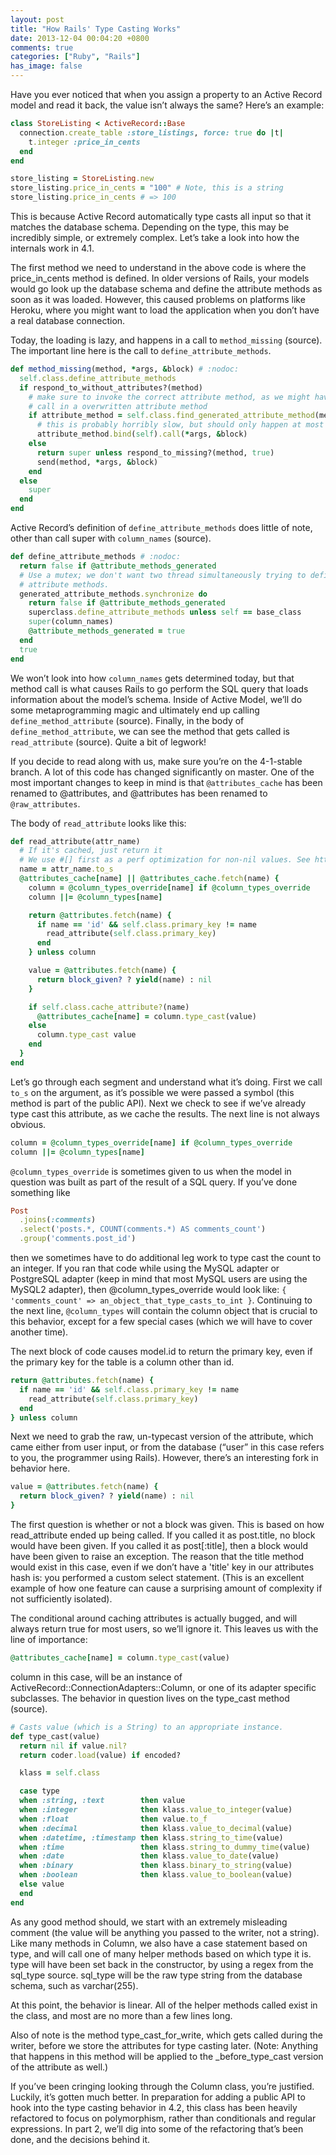 ```yaml
---
layout: post
title: "How Rails' Type Casting Works"
date: 2013-12-04 00:04:20 +0800
comments: true
categories: ["Ruby", "Rails"]
has_image: false
---
```


Have you ever noticed that when you assign a property to an Active Record model and read it back, the value isn’t always the same? Here’s an example:

```ruby
class StoreListing < ActiveRecord::Base
  connection.create_table :store_listings, force: true do |t|
    t.integer :price_in_cents
  end
end

store_listing = StoreListing.new
store_listing.price_in_cents = "100" # Note, this is a string
store_listing.price_in_cents # => 100
```
<!--more-->

This is because Active Record automatically type casts all input so that it matches the database schema. Depending on the type, this may be incredibly simple, or extremely complex. Let’s take a look into how the internals work in 4.1.

The first method we need to understand in the above code is where the price_in_cents method is defined. In older versions of Rails, your models would go look up the database schema and define the attribute methods as soon as it was loaded. However, this caused problems on platforms like Heroku, where you might want to load the application when you don’t have a real database connection.

Today, the loading is lazy, and happens in a call to `method_missing` (source). The important line here is the call to `define_attribute_methods`.

```ruby
def method_missing(method, *args, &block) # :nodoc:
  self.class.define_attribute_methods
  if respond_to_without_attributes?(method)
    # make sure to invoke the correct attribute method, as we might have gotten here via a `super`
    # call in a overwritten attribute method
    if attribute_method = self.class.find_generated_attribute_method(method)
      # this is probably horribly slow, but should only happen at most once for a given AR class
      attribute_method.bind(self).call(*args, &block)
    else
      return super unless respond_to_missing?(method, true)
      send(method, *args, &block)
    end
  else
    super
  end
end
```

Active Record’s definition of `define_attribute_methods` does little of note, other than call super with `column_names` (source).

```ruby
def define_attribute_methods # :nodoc:
  return false if @attribute_methods_generated
  # Use a mutex; we don't want two thread simultaneously trying to define
  # attribute methods.
  generated_attribute_methods.synchronize do
    return false if @attribute_methods_generated
    superclass.define_attribute_methods unless self == base_class
    super(column_names)
    @attribute_methods_generated = true
  end
  true
end
```

We won’t look into how `column_names` gets determined today, but that method call is what causes Rails to go perform the SQL query that loads information about the model’s schema. Inside of Active Model, we’ll do some metaprogramming magic and ultimately end up calling `define_method_attribute` (source). Finally, in the body of `define_method_attribute`, we can see the method that gets called is `read_attribute` (source). Quite a bit of legwork!

If you decide to read along with us, make sure you’re on the 4-1-stable branch. A lot of this code has changed significantly on master. One of the most important changes to keep in mind is that `@attributes_cache` has been renamed to @attributes, and @attributes has been renamed to `@raw_attributes`.

The body of `read_attribute` looks like this:

```ruby
def read_attribute(attr_name)
  # If it's cached, just return it
  # We use #[] first as a perf optimization for non-nil values. See https://gist.github.com/jonleighton/3552829.
  name = attr_name.to_s
  @attributes_cache[name] || @attributes_cache.fetch(name) {
    column = @column_types_override[name] if @column_types_override
    column ||= @column_types[name]

    return @attributes.fetch(name) {
      if name == 'id' && self.class.primary_key != name
        read_attribute(self.class.primary_key)
      end
    } unless column

    value = @attributes.fetch(name) {
      return block_given? ? yield(name) : nil
    }

    if self.class.cache_attribute?(name)
      @attributes_cache[name] = column.type_cast(value)
    else
      column.type_cast value
    end
  }
end
```

Let’s go through each segment and understand what it’s doing. First we call `to_s` on the argument, as it’s possible we were passed a symbol (this method is part of the public API). Next we check to see if we’ve already type cast this attribute, as we cache the results. The next line is not always obvious.

```ruby
column = @column_types_override[name] if @column_types_override
column ||= @column_types[name]
```

`@column_types_override` is sometimes given to us when the model in question was built as part of the result of a SQL query. If you’ve done something like

```ruby
Post
  .joins(:comments)
  .select('posts.*, COUNT(comments.*) AS comments_count')
  .group('comments.post_id')
```

then we sometimes have to do additional leg work to type cast the count to an integer. If you ran that code while using the MySQL adapter or PostgreSQL adapter (keep in mind that most MySQL users are using the MySQL2 adapter), then @column_types_override would look like: `{ 'comments_count' => an_object_that_type_casts_to_int }`. Continuing to the next line, `@column_types` will contain the column object that is crucial to this behavior, except for a few special cases (which we will have to cover another time).

The next block of code causes model.id to return the primary key, even if the primary key for the table is a column other than id.

```ruby
return @attributes.fetch(name) {
  if name == 'id' && self.class.primary_key != name
    read_attribute(self.class.primary_key)
  end
} unless column
```

Next we need to grab the raw, un-typecast version of the attribute, which came either from user input, or from the database (“user” in this case refers to you, the programmer using Rails). However, there’s an interesting fork in behavior here.

```ruby
value = @attributes.fetch(name) {
  return block_given? ? yield(name) : nil
}
```

The first question is whether or not a block was given. This is based on how read_attribute ended up being called. If you called it as post.title, no block would have been given. If you called it as post[:title], then a block would have been given to raise an exception. The reason that the title method would exist in this case, even if we don’t have a 'title' key in our attributes hash is: you performed a custom select statement. (This is an excellent example of how one feature can cause a surprising amount of complexity if not sufficiently isolated).

The conditional around caching attributes is actually bugged, and will always return true for most users, so we’ll ignore it. This leaves us with the line of importance:

```ruby
@attributes_cache[name] = column.type_cast(value)
```

column in this case, will be an instance of ActiveRecord::ConnectionAdapters::Column, or one of its adapter specific subclasses. The behavior in question lives on the type_cast method (source).

```ruby
# Casts value (which is a String) to an appropriate instance.
def type_cast(value)
  return nil if value.nil?
  return coder.load(value) if encoded?

  klass = self.class

  case type
  when :string, :text        then value
  when :integer              then klass.value_to_integer(value)
  when :float                then value.to_f
  when :decimal              then klass.value_to_decimal(value)
  when :datetime, :timestamp then klass.string_to_time(value)
  when :time                 then klass.string_to_dummy_time(value)
  when :date                 then klass.value_to_date(value)
  when :binary               then klass.binary_to_string(value)
  when :boolean              then klass.value_to_boolean(value)
  else value
  end
end
```

As any good method should, we start with an extremely misleading comment (the value will be anything you passed to the writer, not a string). Like many methods in Column, we also have a case statement based on type, and will call one of many helper methods based on which type it is. type will have been set back in the constructor, by using a regex from the sql_type source. sql_type will be the raw type string from the database schema, such as varchar(255).

At this point, the behavior is linear. All of the helper methods called exist in the class, and most are no more than a few lines long.

Also of note is the method type_cast_for_write, which gets called during the writer, before we store the attributes for type casting later. (Note: Anything that happens in this method will be applied to the _before_type_cast version of the attribute as well.)

If you’ve been cringing looking through the Column class, you’re justified. Luckily, it’s gotten much better. In preparation for adding a public API to hook into the type casting behavior in 4.2, this class has been heavily refactored to focus on polymorphism, rather than conditionals and regular expressions. In part 2, we’ll dig into some of the refactoring that’s been done, and the decisions behind it.
